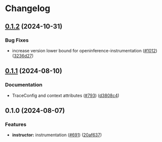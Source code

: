 # Changelog

## [0.1.2](https://github.com/Arize-ai/openinference/compare/python-openinference-instrumentation-instructor-v0.1.1...python-openinference-instrumentation-instructor-v0.1.2) (2024-10-31)


### Bug Fixes

* increase version lower bound for openinference-instrumentation ([#1012](https://github.com/Arize-ai/openinference/issues/1012)) ([3236d27](https://github.com/Arize-ai/openinference/commit/3236d2733a46b84d693ddb7092209800cde8cc34))

## [0.1.1](https://github.com/Arize-ai/openinference/compare/python-openinference-instrumentation-instructor-v0.1.0...python-openinference-instrumentation-instructor-v0.1.1) (2024-08-10)


### Documentation

* TraceConfig and context attributes ([#793](https://github.com/Arize-ai/openinference/issues/793)) ([d3808c4](https://github.com/Arize-ai/openinference/commit/d3808c4bea3f6a4c72d3a7ea09b54e78072be6fd))

## 0.1.0 (2024-08-07)


### Features

* **instructor:** instrumentation ([#691](https://github.com/Arize-ai/openinference/issues/691)) ([20af637](https://github.com/Arize-ai/openinference/commit/20af637c6cdd02868f64d6a755fed2e45980cbfe))
